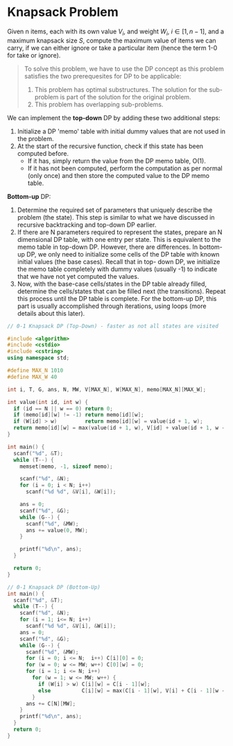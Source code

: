 # Knapsack Problem
Given n items, each with its own value $V_i$, and weight $W_i$, $i \in [1, n-1]$, and a maximum knapsack size $S$, compute the maximum value of items we can carry, if we can either ignore or take a particular item (hence the term 1-0 for take or ignore).

>To solve this problem, we have to use the DP concept as this problem satisfies the two prerequesites for DP to be applicable:
>	1. This problem has optimal substructures. The solution for the sub-problem is part of the solution for the original problem.
>	2. This problem has overlapping sub-problems.

We can implement the **top-down** DP by adding these two additional steps:
1. Initialize a DP 'memo' table with initial dummy values that are not used in the problem.
2. At the start of the recursive function, check if this state has been computed before.
	* If it has, simply return the value from the DP memo table, O(1).
	* If it has not been computed, perform the computation as per normal (only once) and then store the computed value to the DP memo table.

**Bottom-up** DP:
1. Determine the required set of parameters that uniquely describe the problem (the state). This step is similar to what we have discussed in recursive backtracking and top-down DP earlier.
2. If there are N parameters required to represent the states, prepare an N dimensional DP table, with one entry per state. This is equivalent to the memo table in top-down DP. However, there are differences. In bottom-up DP, we only need to initialize some cells of the DP table with known initial values (the base cases). Recall that in top- down DP, we initialize the memo table completely with dummy values (usually -1) to indicate that we have not yet computed the values.
3. Now, with the base-case cells/states in the DP table already filled, determine the cells/states that can be filled next (the transitions). Repeat this process until the DP table is complete. For the bottom-up DP, this part is usually accomplished through iterations, using loops (more details about this later).

```cpp
// 0-1 Knapsack DP (Top-Down) - faster as not all states are visited

#include <algorithm>
#include <cstdio>
#include <cstring>
using namespace std;

#define MAX_N 1010
#define MAX_W 40

int i, T, G, ans, N, MW, V[MAX_N], W[MAX_N], memo[MAX_N][MAX_W];

int value(int id, int w) {
  if (id == N || w == 0) return 0;
  if (memo[id][w] != -1) return memo[id][w];
  if (W[id] > w)         return memo[id][w] = value(id + 1, w);
  return memo[id][w] = max(value(id + 1, w), V[id] + value(id + 1, w - W[id]));
}

int main() {
  scanf("%d", &T);
  while (T--) {
    memset(memo, -1, sizeof memo);

    scanf("%d", &N);
    for (i = 0; i < N; i++)
      scanf("%d %d", &V[i], &W[i]);

    ans = 0;
    scanf("%d", &G);
    while (G--) {
      scanf("%d", &MW);
      ans += value(0, MW);
    }

    printf("%d\n", ans);
  }

  return 0;
}

// 0-1 Knapsack DP (Bottom-Up)
int main() {
  scanf("%d", &T);
  while (T--) {
    scanf("%d", &N);
    for (i = 1; i<= N; i++)
      scanf("%d %d", &V[i], &W[i]);
    ans = 0;
    scanf("%d", &G);
    while (G--) {
      scanf("%d", &MW);
      for (i = 0; i <= N;  i++) C[i][0] = 0;
      for (w = 0; w <= MW; w++) C[0][w] = 0;
      for (i = 1; i <= N; i++)
        for (w = 1; w <= MW; w++) {
          if (W[i] > w) C[i][w] = C[i - 1][w];
          else          C[i][w] = max(C[i - 1][w], V[i] + C[i - 1][w - W[i]]);
        }
      ans += C[N][MW];
    }
    printf("%d\n", ans);
  }
  return 0;
}
```
